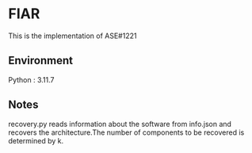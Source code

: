 # FIAR
This is the implementation of ASE#1221


## Environment
Python : 3.11.7


## Notes
recovery.py reads information about the software from info.json and recovers the architecture.The number of components to be recovered is determined by k.
